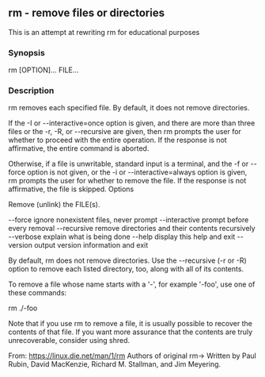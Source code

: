 ## rm - remove files or directories

This is an attempt at rewriting rm for educational purposes

### Synopsis
rm [OPTION]... FILE...

### Description
rm removes each specified file. By default, it does not remove directories.

If the -I or --interactive=once option is given, and there are more than three files or the -r, -R, or --recursive are given, then rm prompts the user for whether to proceed with the entire operation. If the response is not affirmative, the entire command is aborted.

Otherwise, if a file is unwritable, standard input is a terminal, and the -f or --force option is not given, or the -i or --interactive=always option is given, rm prompts the user for whether to remove the file. If the response is not affirmative, the file is skipped.
Options

Remove (unlink) the FILE(s).

--force
    ignore nonexistent files, never prompt 
--interactive
    prompt before every removal 
--recursive
    remove directories and their contents recursively 
--verbose
    explain what is being done 
--help
    display this help and exit 
--version
    output version information and exit

By default, rm does not remove directories. Use the --recursive (-r or -R) option to remove each listed directory, too, along with all of its contents.

To remove a file whose name starts with a '-', for example '-foo', use one of these commands:

rm ./-foo

Note that if you use rm to remove a file, it is usually possible to recover the contents of that file. If you want more assurance that the contents are truly unrecoverable, consider using shred. 

From: https://linux.die.net/man/1/rm
Authors of original rm-> 
Written by Paul Rubin, David MacKenzie, Richard M. Stallman, and Jim Meyering.

